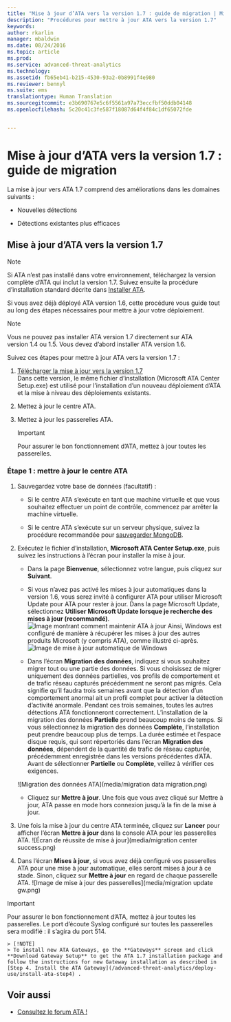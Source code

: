 ```yaml
---
title: "Mise à jour d’ATA vers la version 1.7 : guide de migration | Microsoft ATA"
description: "Procédures pour mettre à jour ATA vers la version 1.7"
keywords: 
author: rkarlin
manager: mbaldwin
ms.date: 08/24/2016
ms.topic: article
ms.prod: 
ms.service: advanced-threat-analytics
ms.technology: 
ms.assetid: fb65eb41-b215-4530-93a2-0b8991f4e980
ms.reviewer: bennyl
ms.suite: ems
translationtype: Human Translation
ms.sourcegitcommit: e3b690767e5c6f5561a97a73eccfbf50ddb04148
ms.openlocfilehash: 5c20c41c3fe587f18087d64f4f84c1df65072fde


---
```


# Mise à jour d’ATA vers la version 1.7 : guide de migration
La mise à jour vers ATA 1.7 comprend des améliorations dans les domaines suivants :

-   Nouvelles détections

-   Détections existantes plus efficaces
  

## Mise à jour d’ATA vers la version 1.7
> [!NOTE] 
> Si ATA n’est pas installé dans votre environnement, téléchargez la version complète d’ATA qui inclut la version 1.7. Suivez ensuite la procédure d’installation standard décrite dans [Installer ATA](/advanced-threat-analytics/deploy-use/install-ata).

Si vous avez déjà déployé ATA version 1.6, cette procédure vous guide tout au long des étapes nécessaires pour mettre à jour votre déploiement.

> [!NOTE] 
> Vous ne pouvez pas installer ATA version 1.7 directement sur ATA version 1.4 ou 1.5. Vous devez d’abord installer ATA version 1.6. 

Suivez ces étapes pour mettre à jour ATA vers la version 1.7 :

1.  [Télécharger la mise à jour vers la version 1.7](http://www.microsoft.com/evalcenter/evaluate-microsoft-advanced-threat-analytics)<br>
Dans cette version, le même fichier d’installation (Microsoft ATA Center Setup.exe) est utilisé pour l’installation d’un nouveau déploiement d’ATA et la mise à niveau des déploiements existants.

2.  Mettez à jour le centre ATA.

4.  Mettez à jour les passerelles ATA.

    > [!IMPORTANT]
    > Pour assurer le bon fonctionnement d’ATA, mettez à jour toutes les passerelles.

### Étape 1 : mettre à jour le centre ATA

1.  Sauvegardez votre base de données (facultatif) :

    -   Si le centre ATA s’exécute en tant que machine virtuelle et que vous souhaitez effectuer un point de contrôle, commencez par arrêter la machine virtuelle.

    -   Si le centre ATA s’exécute sur un serveur physique, suivez la procédure recommandée pour [sauvegarder MongoDB](https://docs.mongodb.org/manual/core/backups/).

2.  Exécutez le fichier d’installation, **Microsoft ATA Center Setup.exe**, puis suivez les instructions à l’écran pour installer la mise à jour.

    -  Dans la page **Bienvenue**, sélectionnez votre langue, puis cliquez sur **Suivant**.

    -  Si vous n’avez pas activé les mises à jour automatiques dans la version 1.6, vous serez invité à configurer ATA pour utiliser Microsoft Update pour ATA pour rester à jour.  Dans la page Microsoft Update, sélectionnez **Utiliser Microsoft Update lorsque je recherche des mises à jour (recommandé)**.
    ![Image montrant comment maintenir ATA à jour](media/ata_ms_update.png) Ainsi, Windows est configuré de manière à récupérer les mises à jour des autres produits Microsoft (y compris ATA), comme illustré ci-après. 
     ![Image de mise à jour automatique de Windows](media/ata_installupdatesautomatically.png)

    -  Dans l’écran **Migration des données**, indiquez si vous souhaitez migrer tout ou une partie des données. Si vous choisissez de migrer uniquement des données partielles, vos profils de comportement et de trafic réseau capturés précédemment ne seront pas migrés. Cela signifie qu’il faudra trois semaines avant que la détection d’un comportement anormal ait un profil complet pour activer la détection d’activité anormale. Pendant ces trois semaines, toutes les autres détections ATA fonctionneront correctement. L’installation de la migration des données **Partielle** prend beaucoup moins de temps. Si vous sélectionnez la migration des données **Complète**, l’installation peut prendre beaucoup plus de temps. La durée estimée et l’espace disque requis, qui sont répertoriés dans l’écran **Migration des données**, dépendent de la quantité de trafic de réseau capturée, précédemment enregistrée dans les versions précédentes d’ATA. Avant de sélectionner **Partielle** ou **Complète**, veillez à vérifier ces exigences.  
    
    ![Migration des données ATA](media/migration data migration.png)

    -  Cliquez sur **Mettre à jour**. Une fois que vous avez cliqué sur Mettre à jour, ATA passe en mode hors connexion jusqu’à la fin de la mise à jour.

4.  Une fois la mise à jour du centre ATA terminée, cliquez sur **Lancer** pour afficher l’écran **Mettre à jour** dans la console ATA pour les passerelles ATA.
    ![Écran de réussite de mise à jour](media/migration center success.png)

5.  Dans l’écran **Mises à jour**, si vous avez déjà configuré vos passerelles ATA pour une mise à jour automatique, elles seront mises à jour à ce stade. Sinon, cliquez sur **Mettre à jour** en regard de chaque passerelle ATA.
  ![Image de mise à jour des passerelles](media/migration update gw.png)

  
> [!IMPORTANT] 
> Pour assurer le bon fonctionnement d’ATA, mettez à jour toutes les passerelles.
> Le port d’écoute Syslog configuré sur toutes les passerelles sera modifié : il s’agira du port 514.
 
    > [!NOTE] 
    > To install new ATA Gateways, go the **Gateways** screen and click **Download Gateway Setup** to get the ATA 1.7 installation package and follow the instructions for new Gateway installation as described in [Step 4. Install the ATA Gateway](/advanced-threat-analytics/deploy-use/install-ata-step4) .



## Voir aussi

- [Consultez le forum ATA !](https://social.technet.microsoft.com/Forums/security/home?forum=mata)



<!--HONumber=Oct16_HO1-->


